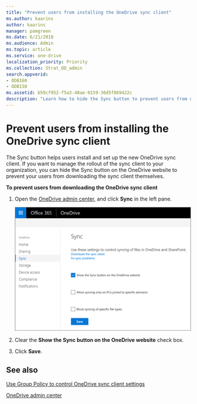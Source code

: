 ```yaml
---
title: "Prevent users from installing the OneDrive sync client"
ms.author: kaarins
author: kaarins
manager: pamgreen
ms.date: 6/21/2018
ms.audience: Admin
ms.topic: article
ms.service: one-drive
localization_priority: Priority
ms.collection: Strat_OD_admin
search.appverid:
- ODB160
- ODB150
ms.assetid: b59cf952-f5a3-40ae-9159-36d5f869422c
description: "Learn how to hide the Sync button to prevent users from downloading and installing the new OneDrive sync client."
---
```


# Prevent users from installing the OneDrive sync client

The Sync button helps users install and set up the new OneDrive sync client. If you want to manage the rollout of the sync client to your organization, you can hide the Sync button on the OneDrive website to prevent your users from downloading the sync client themselves.
  
 **To prevent users from downloading the OneDrive sync client**
  
1. Open the [OneDrive admin center](https://admin.onedrive.com/?v=SyncSettings), and click **Sync** in the left pane. 
    
    ![The Sync tab of the OneDrive admin center](media/1c3bf6d6-7b82-4c73-9df7-c8551a0c2922.png)
  
2. Clear the **Show the Sync button on the OneDrive website** check box. 
    
3. Click **Save**.
    
## See also

[Use Group Policy to control OneDrive sync client settings](use-group-policy.md)
  
[OneDrive admin center](https://support.office.com/article/b5665060-530f-40a3-b34a-9e935169b2e0)


